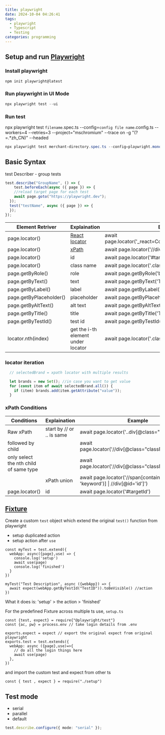 ```yaml
---
title: playwright
date: 2024-10-04 04:26:41
tags:
  - playwright
  - Typescript
  - Testing
categories: programming
---
```


## Setup and run [Playwright](https://playwright.dev/)

### Install playwright

```Powershell
npm init playwright@latest
```

### Run playwright in UI Mode

```Powershell
npx playwright test --ui
```

### Run test

npx playwright test `filename`.spec.ts --config=`config file name`.config.ts --workers=4 --retries=3 --project="mschromium" --trace on -g "(?=.\*zh_CN)" --headed

```Powershell
npx playwright test merchant-directory.spec.ts --config=playwright.monocart.config.ts --workers=4 --retries=3 --project="mschromium" --trace on -g "(?=.*zh_CN)" --headed
```

## Basic Syntax

test Describer - group tests

```Typescript
test.describe("GroupName", () => {
    test.beforeEach(async ({ page }) => {
    //reload target page for each test
    await page.goto("https://playwright.dev");
  });
  test("testName", async ({ page }) => {
  });
});
```

| Element Retriver        | Explaination                                                              | Example                                                  |
| ----------------------- | ------------------------------------------------------------------------- | -------------------------------------------------------- |
| page.locator()          | [React locator](https://playwright.dev/docs/other-locators#react-locator) | await page.locator('\_react=ComponentName[enabled=true]) |
| page.locator()          | [xPath](https://playwright.dev/docs/other-locators#xpath-locator)         | await page.locator('//div[@class="className"]')          |
| page.locator()          | id                                                                        | await page.locator('#targetId')                          |
| page.locator()          | class name                                                                | await page.locator('.className > div > a')               |
| page.getByRole()        | role                                                                      | await page.getByRole('button', { name: 'Submit' })       |
| page.getByText()        | text                                                                      | await page.getByText('Text')                             |
| page.getByLabel()       | label                                                                     | await page.getByLabel('Label')                           |
| page.getByPlaceholder() | placeholder                                                               | await page.getByPlaceholder('Placeholder')               |
| page.getByAltText()     | alt text                                                                  | await page.getByAltText('AltText')                       |
| page.getByTitle()       | title                                                                     | await page.getByTitle('Title')                           |
| page.getByTestId()      | test id                                                                   | await page.getByTestId('TestId')                         |
| locator.nth(index)      | get the i-th element under locator                                        | await page.locator('.className').nth(1)                  |

### locator iteration

```Typescript
  // selectedBrand = xpath locator with multiple results

  let brands = new Set(); //in case you want to get value
  for (const item of await selectedBrand.all()) {
    if (item) brands.add(item.getAttribute("value"));
  }
```

### xPath Conditions

| Conditions                             | Explaination              | Example                                                                      |
| -------------------------------------- | ------------------------- | ---------------------------------------------------------------------------- |
| Raw xPath                              | start by // or .. is same | await page.locator('..div[@class="className"]')                              |
| followed by child                      |                           | await page.locator('//div[@class="className"]/div/a')                        |
| only select the nth child of same type |                           | await page.locator('//div[@class="className"]/div[1]')                       |
|                                        | xPath union               | await page.locator('//span[contains(@class, 'keyword')] \| //div[@id='id']') |
| page.locator()                         | id                        | await page.locator('#targetId')                                              |

## [Fixture](https://www.youtube.com/watch?v=2O7dyz6XO2s)

Create a custom `test` object which extend the original `test()` function from playwright

- setup duplicated action
- setup action after `use`

```
const myTest = test.extend({
  webApp: async({page},use) => {
    console.log('setup')
    await use(page)
    console.log('finished')
  }
})

myTest("Test Description", async ({webApp}) => {
  await expect(webApp.getByTestId("TestID")).toBeVisible() //action
})
```

What it does is: 'setup' > the action > 'finished'

For the predefined Fixture across multiple ts use,
`setup.ts`

```
const {test, expect} = require{"@playwright/test"}
const {ac, pw} = process.env // take login details from .env

exports.expect = expect // export the original expect from original playwright
exports.test = test.extends({
  webApp: async ({page},use)=>{
    // do all the login things here
    await use(page)
  },
})
```

and import the custom test and expect from other ts

```
const { test , expect } = require("./setup")
```

## Test mode
- serial
- parallel
- default
```Typescript
test.describe.configure({ mode: "serial" });
```
